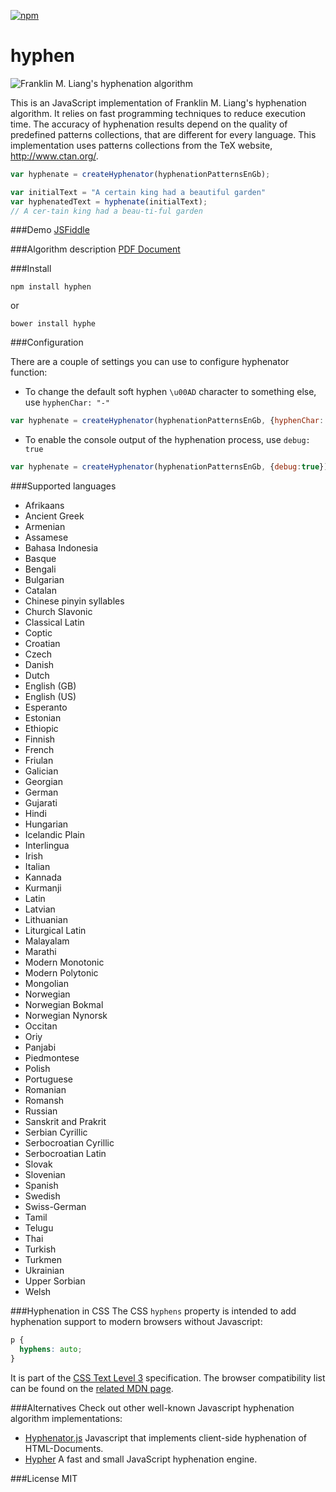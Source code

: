 [![npm](https://img.shields.io/npm/v/hyphen.svg?maxAge=2592000)]()

hyphen
========

![Franklin M. Liang's hyphenation algorithm](https://ytiurin.github.io/hyphen/01.png)

This is an JavaScript implementation of Franklin M. Liang's hyphenation algorithm. It relies on fast programming techniques to reduce execution time. The accuracy of hyphenation results depend on the quality of predefined patterns collections, that are different for every language. This implementation uses patterns collections from the TeX website, http://www.ctan.org/.

```javascript
var hyphenate = createHyphenator(hyphenationPatternsEnGb);

var initialText = "A certain king had a beautiful garden"
var hyphenatedText = hyphenate(initialText);
// A cer-tain king had a beau-ti-ful garden
```

###Demo
<a href="https://jsfiddle.net/ytiurin/ctwwwL0f/" target="_blank">JSFiddle</a>


###Algorithm description
<a href="https://tug.org/docs/liang/liang-thesis.pdf" target="_blank">PDF Document</a>


###Install
```
npm install hyphen
```
or
```
bower install hyphe
```


###Configuration

There are a couple of settings you can use to configure hyphenator function:

- To change the default soft hyphen `\u00AD` character to something else, use `hyphenChar: "-"`
```javascript
var hyphenate = createHyphenator(hyphenationPatternsEnGb, {hyphenChar:'-'})
```

- To enable the console output of the hyphenation process, use `debug: true`
```javascript
var hyphenate = createHyphenator(hyphenationPatternsEnGb, {debug:true})
```


###Supported languages
- Afrikaans
- Ancient Greek
- Armenian
- Assamese
- Bahasa Indonesia
- Basque
- Bengali
- Bulgarian
- Catalan
- Chinese pinyin syllables
- Church Slavonic
- Classical Latin
- Coptic
- Croatian
- Czech
- Danish
- Dutch
- English (GB)
- English (US)
- Esperanto
- Estonian
- Ethiopic
- Finnish
- French
- Friulan
- Galician
- Georgian
- German
- Gujarati
- Hindi
- Hungarian
- Icelandic Plain
- Interlingua
- Irish
- Italian
- Kannada
- Kurmanji
- Latin
- Latvian
- Lithuanian
- Liturgical Latin
- Malayalam
- Marathi
- Modern Monotonic
- Modern Polytonic
- Mongolian
- Norwegian
- Norwegian Bokmal
- Norwegian Nynorsk
- Occitan
- Oriy
- Panjabi
- Piedmontese
- Polish
- Portuguese
- Romanian
- Romansh
- Russian
- Sanskrit and Prakrit
- Serbian Cyrillic
- Serbocroatian Cyrillic
- Serbocroatian Latin
- Slovak
- Slovenian
- Spanish
- Swedish
- Swiss-German
- Tamil
- Telugu
- Thai
- Turkish
- Turkmen
- Ukrainian
- Upper Sorbian
- Welsh


###Hyphenation in CSS
The CSS `hyphens` property is intended to add hyphenation support to modern browsers without Javascript:
```css
p {
  hyphens: auto;
}
```
It is part of the [CSS Text Level 3](https://drafts.csswg.org/css-text-3/#hyphens-property) specification. The browser compatibility list can be found on the [related MDN page](https://developer.mozilla.org/en-US/docs/Web/CSS/hyphens).

###Alternatives
Check out other well-known Javascript hyphenation algorithm implementations:

- [Hyphenator.js](http://mnater.github.io/Hyphenator/) Javascript that implements client-side hyphenation of HTML-Documents.
- [Hypher](https://github.com/bramstein/hypher) A fast and small JavaScript hyphenation engine.

###License
MIT
